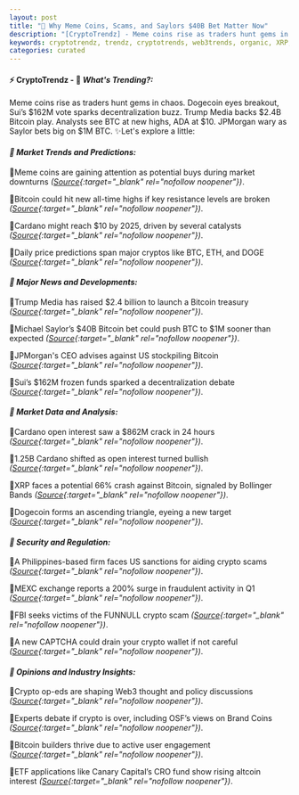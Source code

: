 ```yaml
---
layout: post
title: "🌌 Why Meme Coins, Scams, and Saylors $40B Bet Matter Now"
description: "[CryptoTrendz] - Meme coins rise as traders hunt gems in chaos. Dogecoin eyes breakout, Sui’s $162M vote sparks decentralization buzz. Trump Media backs $2.4B Bitcoin play. Analysts see BTC at new highs, ADA at $10. JPMorgan wary as Saylor bets big on $1M BTC."
keywords: cryptotrendz, trendz, cryptotrends, web3trends, organic, XRP, USDT, CEO, Analyst, BTC, Altcoin, Ethereum, Market, Cardano, Bitcoin, Stablecoin, Crypto, Web3
categories: curated
---
```


#### ⚡ CryptoTrendz - 📌 *What's Trending?:*

Meme coins rise as traders hunt gems in chaos. Dogecoin eyes breakout, Sui’s $162M vote sparks decentralization buzz. Trump Media backs $2.4B Bitcoin play. Analysts see BTC at new highs, ADA at $10. JPMorgan wary as Saylor bets big on $1M BTC. ✨Let's explore a little:


#### *🔖 Market Trends and Predictions:*  

🔹Meme coins are gaining attention as potential buys during market downturns *([Source](https://s.avyag.com/x9e6){:target="_blank" rel="nofollow noopener"})*.  

🔹Bitcoin could hit new all-time highs if key resistance levels are broken *([Source](https://s.avyag.com/hhoi){:target="_blank" rel="nofollow noopener"})*.  

🔹Cardano might reach $10 by 2025, driven by several catalysts *([Source](https://s.avyag.com/m4qk){:target="_blank" rel="nofollow noopener"})*.  

🔹Daily price predictions span major cryptos like BTC, ETH, and DOGE *([Source](https://s.avyag.com/cig7){:target="_blank" rel="nofollow noopener"})*.  

#### *🔖 Major News and Developments:*  

🔹Trump Media has raised $2.4 billion to launch a Bitcoin treasury *([Source](https://s.avyag.com/6pem){:target="_blank" rel="nofollow noopener"})*.  

🔹Michael Saylor’s $40B Bitcoin bet could push BTC to $1M sooner than expected *([Source](https://s.avyag.com/c9hh){:target="_blank" rel="nofollow noopener"})*.  

🔹JPMorgan's CEO advises against US stockpiling Bitcoin *([Source](https://s.avyag.com/6y11){:target="_blank" rel="nofollow noopener"})*.  

🔹Sui’s $162M frozen funds sparked a decentralization debate *([Source](https://s.avyag.com/ls9d){:target="_blank" rel="nofollow noopener"})*.  

#### *🔖 Market Data and Analysis:*  

🔹Cardano open interest saw a $862M crack in 24 hours *([Source](https://s.avyag.com/gaw9){:target="_blank" rel="nofollow noopener"})*.  

🔹1.25B Cardano shifted as open interest turned bullish *([Source](https://s.avyag.com/bhbj){:target="_blank" rel="nofollow noopener"})*.  

🔹XRP faces a potential 66% crash against Bitcoin, signaled by Bollinger Bands *([Source](https://s.avyag.com/qiuz){:target="_blank" rel="nofollow noopener"})*.  

🔹Dogecoin forms an ascending triangle, eyeing a new target *([Source](https://s.avyag.com/m6v9){:target="_blank" rel="nofollow noopener"})*.  

#### *🔖 Security and Regulation:*  

🔹A Philippines-based firm faces US sanctions for aiding crypto scams *([Source](https://s.avyag.com/b9i0){:target="_blank" rel="nofollow noopener"})*.  

🔹MEXC exchange reports a 200% surge in fraudulent activity in Q1 *([Source](https://s.avyag.com/m1s4){:target="_blank" rel="nofollow noopener"})*.  

🔹FBI seeks victims of the FUNNULL crypto scam *([Source](https://s.avyag.com/6g2m){:target="_blank" rel="nofollow noopener"})*.  

🔹A new CAPTCHA could drain your crypto wallet if not careful *([Source](https://s.avyag.com/kp11){:target="_blank" rel="nofollow noopener"})*.  

#### *🔖 Opinions and Industry Insights:*  

🔹Crypto op-eds are shaping Web3 thought and policy discussions *([Source](https://s.avyag.com/a5jt){:target="_blank" rel="nofollow noopener"})*.  

🔹Experts debate if crypto is over, including OSF’s views on Brand Coins *([Source](https://s.avyag.com/00uj){:target="_blank" rel="nofollow noopener"})*.  

🔹Bitcoin builders thrive due to active user engagement *([Source](https://s.avyag.com/6c2f){:target="_blank" rel="nofollow noopener"})*.  

🔹ETF applications like Canary Capital’s CRO fund show rising altcoin interest *([Source](https://s.avyag.com/syr8){:target="_blank" rel="nofollow noopener"})*.